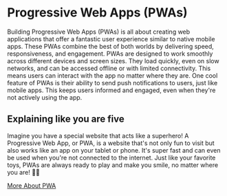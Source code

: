 # Progressive Web Apps (PWAs)

Building Progressive Web Apps (PWAs) is all about creating web applications that offer a fantastic user experience similar to native mobile apps. These PWAs combine the best of both worlds by delivering speed, responsiveness, and engagement. PWAs are designed to work smoothly across different devices and screen sizes. They load quickly, even on slow networks, and can be accessed offline or with limited connectivity. This means users can interact with the app no matter where they are. One cool feature of PWAs is their ability to send push notifications to users, just like mobile apps. This keeps users informed and engaged, even when they're not actively using the app.

## Explaining like you are five

Imagine you have a special website that acts like a superhero! A Progressive Web App, or PWA, is a website that's not only fun to visit but also works like an app on your tablet or phone. It's super fast and can even be used when you're not connected to the internet. Just like your favorite toys, PWAs are always ready to play and make you smile, no matter where you are! 🚀📱

[More About PWA](https://developer.mozilla.org/en-US/docs/Web/Progressive_web_apps)
